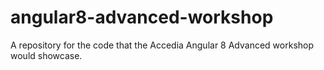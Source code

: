# angular8-advanced-workshop
A repository for the code that the Accedia Angular 8 Advanced workshop would showcase.
